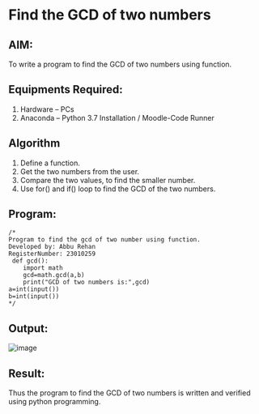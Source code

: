 # Find the GCD of two numbers

## AIM:
To write a program to find the GCD of two numbers using function.

## Equipments Required:
1. Hardware – PCs
2. Anaconda – Python 3.7 Installation / Moodle-Code Runner

## Algorithm
1. Define a function.
2. Get the two numbers from the user.
3. Compare the two values, to find the smaller number.
4. Use for() and if() loop to find the GCD of the two numbers.

## Program:
```
/*
Program to find the gcd of two number using function.
Developed by: Abbu Rehan
RegisterNumber: 23010259
 def gcd():
    import math 
    gcd=math.gcd(a,b)
    print("GCD of two numbers is:",gcd)
a=int(input())
b=int(input()) 
*/
```

## Output:
![image](https://github.com/Abburehan/GCD-of-two-numbers/assets/138849336/be06a6ed-0f71-40b5-9b5e-d22250d58872)



## Result:
Thus the program to find the GCD of two numbers is written and verified using python programming.
